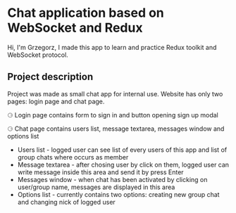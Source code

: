 # Chat application based on WebSocket and Redux 

Hi, I'm Grzegorz,
I made this app to learn and practice Redux toolkit and WebSocket protocol. 

## Project description
Project was made as small chat app for internal use. 
Website has only two pages: login page and chat page.
<p>⚆ Login page contains form to sign in and button opening sign up modal</p>
<p>⚆ Chat page contains users list, message textarea, messages window and options list</p>

<ul>
  <li>Users list - logged user can see list of every users of this app and list of group chats where occurs as member</li>
  <li>Message textarea - after chosing user by click on them, logged user can write message inside this area and send it by press Enter</li>
  <li>Messages window - when chat has been activated by clicking on user/group name, messages are displayed in this area</li>
  <li>Options list - currently contains two options: creating new group chat and changing nick of logged user</li>
</ul>

